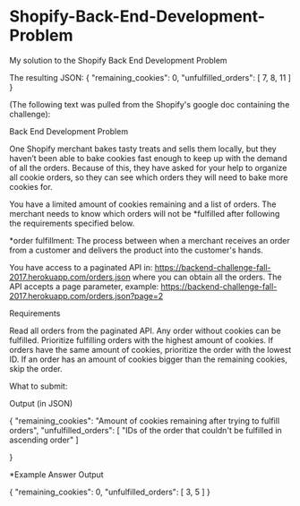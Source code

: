 # Shopify-Back-End-Development-Problem
My solution to the Shopify Back End Development Problem

The resulting JSON:
{
  "remaining_cookies": 0,
  "unfulfilled_orders": [
    7,
    8,
    11
  ]
}

(The following text was pulled from the Shopify's google doc containing the challenge):

Back End Development Problem

One Shopify merchant bakes tasty treats and sells them locally, but they haven’t been able to bake cookies fast enough to keep up with the demand of all the orders. Because of this, they have asked for your help to organize all cookie orders, so they can see which orders they will need to bake more cookies for.

You have a limited amount of cookies remaining and a list of orders. The merchant needs to know which orders will not be *fulfilled after following the requirements specified below.

*order fulfillment: The process between when a merchant receives an order from a customer and delivers the product into the customer's hands.

You have access to a paginated API in: https://backend-challenge-fall-2017.herokuapp.com/orders.json where you can obtain all the orders. The API accepts a page parameter, example: https://backend-challenge-fall-2017.herokuapp.com/orders.json?page=2

Requirements

Read all orders from the paginated API. Any order without cookies can be fulfilled. Prioritize fulfilling orders with the highest amount of cookies. If orders have the same amount of cookies, prioritize the order with the lowest ID. If an order has an amount of cookies bigger than the remaining cookies, skip the order.

What to submit:

Output (in JSON)

{
  "remaining_cookies": "Amount of cookies remaining after trying to fulfill orders",
  "unfulfilled_orders": [ "IDs of the order that couldn't be fulfilled in ascending order" ]
  
}

*Example Answer Output

{
  "remaining_cookies": 0,
  "unfulfilled_orders": [ 3, 5 ]
}
